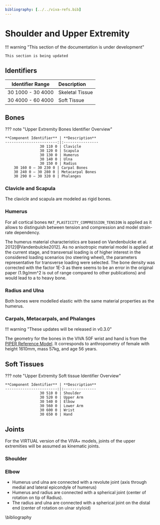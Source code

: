 ```yaml
---
bibliography: [../../viva-refs.bib]
---
```


# Shoulder and Upper Extremity

!!! warning "This section of the documentation is under development"
    
    This section is being updated
    
## Identifiers


**Identifier Range** | **Description**
:-------------------:|:---------------
  30 1000 - 30 4000  | Skeletal Tissue
  30 4000 - 60 4000  | Soft Tissue

## Bones

??? note "Upper Extremity Bones Identifier Overview"

    **Component Identifier** | **Description**
    ------------------------:|:----------------
                    30 110 0 | Clavicle
                    30 120 0 | Scapula
                    30 130 0 | Humerus
                    30 140 0 | Ulna
                    30 150 0 | Radius
        30 160 0 – 30 230 0 | Carpal Bones
        30 240 0 – 30 280 0 | Metacarpal Bones
        30 290 0 – 30 320 0 | Phalanges

### Clavicle and Scapula

The clavicle and scapula are modeled as rigid bones. 

### Humerus

For all cortical bones `MAT_PLASTICITY_COMPRESSION_TENSION` is applied as it allows to distinguish between tension and compression and model strain-rate dependency.

The humerus material characteristics are based on Vandenbulcke et al. 2012[@Vandenbulcke2012]. As no anisotropic material model is applied at the current stage, and transversal loading is of higher interest in the considered loading scenarios (no steering wheel), the parameters representative for transverse loading were selected. The bone density was corrected with the factor 1E-3 as there seems to be an error in the original paper (1.9g/mm^2 is out of range compared to other publications) and would lead to a to heavy bone. 

<!-- TODO: Implement strain rate dependency and plasticity (compression and tension). 

Notes for future improvements:

For HUMOS [@Duprey2007], ratios between traction and compression parameters were calculated. Compression parameters divided by the traction parameters of these animal humerus gave the following ratios:

    For the Young modulus E: between 0.34 and 0.5 (0.3 applied)

    For the maximum stress σ max: between 1.15 and 1.5 (1.5 applied)

    For the maximum strain ∊ max: between 2.5 and 3 (2.67 applied)

Using these ratios, compression parameters were found from human traction parameters as follows:

    Young modulus E = 6000 MPa

    Poisson's coefficient ν = 0.3

    Maximum stress σ max = 135 MPa

    Maximum strain ∊ max = 0.04

Tension parameters described in the same publication:

    Young modulus E = 18,000 MPa

    Poisson's coefficient ν = 0.3

    Maximum stress σ max = 90 MPa

    Maximum strain ∊ max = 0.015
-->

### Radius and Ulna

Both bones were modelled elastic with the same material properties as the humerus. 

### Carpals, Metacarpals, and Phalanges

!!! warning "These updates will be released in v0.3.0"
    

The geometry for the bones in the VIVA 50F wrist and hand is from the [PIPER Reference Model](https://gitlab.inria.fr/piper/misc_models/-/tree/master/registration_reference_model/22_REF_LTE635_Assembly). It corresponds to anthropometry of female with height 1610mm, mass 57kg, and age 56 years.


<!-- TODO:
#### To be implemented later on 

Paper: Cortical thickness analysis of the **proximal humerus** [@Majed2017]

Paper: Regional variations of **cortical bone in the humeral head region**: A preliminary study [@Wang2018]

Paper: (Cortical thickness on the shaft) Measurement of the bony anatomy of the humerus using magnetic resonance imaging [@Murdoch2002]

Paper: Three-dimensional distribution of trabecular bone density and cortical thickness in the **distal humerus** [@Diederichs2009]

 -->
## Soft Tissues

??? note "Upper Extremity Soft tissue Identifier Overview"

    **Component Identifier** | **Description**
    ------------------------:|:---------------
                    30 510 0 | Shoulder
                    30 520 0 | Upper Arm
                    30 540 0 | Elbow
                    30 560 0 | Lower Arm
                    30 600 0 | Wrist
                    30 650 0 | Hand

<!-- ### Skin

Skin material properties for the whole upper extremities are based on Flynn et al. 2010[@Flynn2010] using an Ogden material model (without strain rate dependency).
The material properties provided for the posterior side of the upper arm were selected. In future trials the other region-specific material parameters can be tried out. 
Prony series coefficients provided in the paper are also applied 

<!-- (TODO: Check if variables are consistent within simplified example)

### Fat

For the soft tissue, the material form the original VIVA model remained, which are based on a fat tissue model from 

### Muscle 

-->

## Joints

For the VIRTUAL version of the VIVA+ models, joints of the upper extremities will be assumed as kinematic joints.

### Shoulder

### Elbow

- Humerus und ulna are connected with a revolute joint (axis through medial and lateral epicondyle of humerus)
- Humerus and radius are connected with a spherical joint (center of rotation on tip of Radius). 
- The radius and ulna are connected with a spherical joint on the distal end (center of rotation on ulnar styloid)
 
<!-- 
??? note "Future Development" 
        
    ### Gender Differences

    Paper: Gender differences in the ratio between humerus width and length are established prior to puberty [@Clark2006]

    Paper: Dimensions and estimated mechanical characteristics of the humerus after long-term tennis loading [@Haapasalo1993]

    ### Changes due to aging

    Paper: High-Resolution Tomography-Based Quantification of **Cortical Porosity and Cortical Thickness at the Surgical Neck** of the Humerus During Aging [@Helfen2017]
     -->


\bibliography
